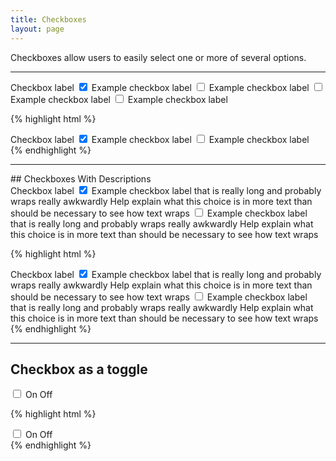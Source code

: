 ```yaml
---
title: Checkboxes
layout: page
---
```


<p class="t-4">Checkboxes allow users to easily select one or more of several options.</p>

<hr />

<div class="container-full-width">
	<div class="Form__group g-1_2">
		<label class="Form__label">Checkbox label</label>
		<label class="Choice">
			<input type="checkbox" name="check1" checked>
			<span class="Choice__label">Example checkbox label</span>
		</label>
		<label class="Choice">
			<input type="checkbox" name="check1">
			<span class="Choice__label">Example checkbox label</span>
		</label>
		<label class="Choice">
			<input type="checkbox" name="check1">
			<span class="Choice__label">Example checkbox label</span>
		</label>
		<label class="Choice">
			<input type="checkbox" name="check1">
			<span class="Choice__label">Example checkbox label</span>
		</label>
	</div>
</div>

{% highlight html %}
<div class="Form__group g-1_2">
	<label class="Form__label">Checkbox label</label>
	<label class="Choice">
		<input type="checkbox" name="check1" checked>
		<span class="Choice__label">Example checkbox label</span>
	</label>
	<label class="Choice">
		<input type="checkbox" name="check1">
		<span class="Choice__label">Example checkbox label</span>
	</label>
</div>
{% endhighlight %}

<hr />
## Checkboxes With Descriptions
<div class="container-full-width">
	<div class="Form__group">
		<label class="Form__label">Checkbox label</label>
		<label class="Choice">
			<input type="checkbox" name="check1" checked>
			<span class="Choice__label">Example checkbox label that is really long and probably wraps really awkwardly</span>
			<span class="Choice__description">Help explain what this choice is in more text than should be necessary to see how text wraps</span>
		</label>
		<label class="Choice">
			<input type="checkbox" name="check1">
			<span class="Choice__label">Example checkbox label that is really long and probably wraps really awkwardly</span>
			<span class="Choice__description">Help explain what this choice is in more text than should be necessary to see how text wraps</span>
		</label>
	</div>
</div>

{% highlight html %}
<div class="Form__group">
	<label class="Form__label">Checkbox label</label>
	<label class="Choice">
		<input type="checkbox" name="check1" checked>
		<span class="Choice__label">Example checkbox label that is really long and probably wraps really awkwardly</span>
		<span class="Choice__description">Help explain what this choice is in more text than should be necessary to see how text wraps</span>
	</label>
	<label class="Choice">
		<input type="checkbox" name="check1">
		<span class="Choice__label">Example checkbox label that is really long and probably wraps really awkwardly</span>
		<span class="Choice__description">Help explain what this choice is in more text than should be necessary to see how text wraps</span>
	</label>
</div>
{% endhighlight %}

<hr />

## Checkbox as a toggle

<div class="Toggle">
    <input class="Toggle__input" type="checkbox" id="toggle" />
    <label for="toggle" class="Toggle__label">
        <span class="Toggle__visible"></span>
        <span class="Toggle__description">
            <span class="Toggle__checked">On</span>
            <span class="Toggle__unchecked">Off</span>
        </span>
    </label>
</div>

{% highlight html %}
<div class="Toggle">
    <input class="Toggle__input" type="checkbox" id="toggle" />
    <label for="toggle" class="Toggle__label">
        <span class="Toggle__visible"></span>
        <span class="Toggle__description">
            <span class="Toggle__checked">On</span>
            <span class="Toggle__unchecked">Off</span>
        </span>
    </label>
</div>
{% endhighlight %}

